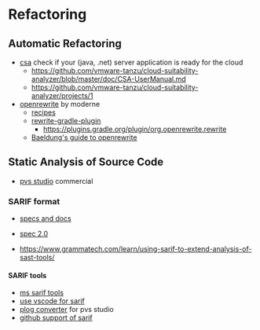 # Refactoring

## Automatic Refactoring

* [csa](https://github.com/vmware-tanzu/cloud-suitability-analyzer) check if your (java, .net) server application is ready for the cloud
  + https://github.com/vmware-tanzu/cloud-suitability-analyzer/blob/master/doc/CSA-UserManual.md
  + https://github.com/vmware-tanzu/cloud-suitability-analyzer/projects/1
* [openrewrite](https://github.com/openrewrite/rewrite) by moderne
  + [recipes](https://docs.openrewrite.org/recipes)
  + [rewrite-gradle-plugin](https://github.com/openrewrite/rewrite-gradle-plugin)
    - https://plugins.gradle.org/plugin/org.openrewrite.rewrite
  + [Baeldung's guide to openrewrite](https://www.baeldung.com/java-openrewrite)

## Static Analysis of Source Code

* [pvs studio](https://pvs-studio.com/en/) commercial

### SARIF format

* [specs and docs](https://sarifweb.azurewebsites.net/)
* [spec 2.0](https://docs.oasis-open.org/sarif/sarif/v2.0/sarif-v2.0.html)

* https://www.grammatech.com/learn/using-sarif-to-extend-analysis-of-sast-tools/

#### SARIF tools

* [ms sarif tools](https://github.com/microsoft/sarif-tools)
* [use vscode for sarif](https://medium.com/pvs-studio/vscode-how-to-view-reports-of-static-analyzers-that-support-sarif-ad7f719091cd)
* [plog converter](https://github.com/viva64/plog-converter) for pvs studio
* [github support of sarif](https://docs.github.com/en/code-security/code-scanning/integrating-with-code-scanning/sarif-support-for-code-scanning)
